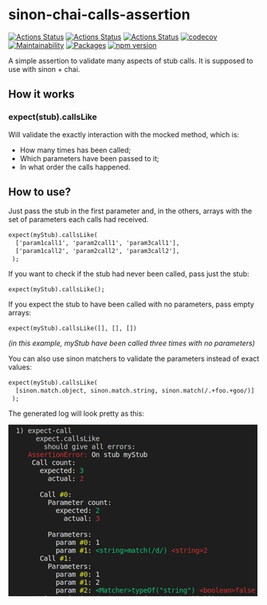 # sinon-chai-calls-assertion

[![Actions Status](https://github.com/Farenheith/sinon-chai-calls-assertion/workflows/build/badge.svg)](https://github.com/Farenheith/sinon-chai-calls-assertion/actions)
[![Actions Status](https://github.com/Farenheith/sinon-chai-calls-assertion/workflows/test/badge.svg)](https://github.com/Farenheith/sinon-chai-calls-assertion/actions)
[![Actions Status](https://github.com/Farenheith/sinon-chai-calls-assertion/workflows/lint/badge.svg)](https://github.com/Farenheith/sinon-chai-calls-assertion/actions)
[![codecov](https://codecov.io/gh/Farenheith/sinon-chai-calls-assertion/branch/master/graph/badge.svg)](https://codecov.io/gh/Farenheith/sinon-chai-calls-assertion)
[![Maintainability](https://api.codeclimate.com/v1/badges/786f2feef20063142467/maintainability)](https://codeclimate.com/github/Farenheith/sinon-chai-calls-assertion/maintainability)
[![Packages](https://david-dm.org/Farenheith/sinon-chai-calls-assertion.svg)](https://david-dm.org/Farenheith/sinon-chai-calls-assertion)
[![npm version](https://badge.fury.io/js/sinon-chai-calls-assertion.svg)](https://badge.fury.io/js/sinon-chai-calls-assertion)

A simple assertion to validate many aspects of stub calls. It is supposed to use with sinon + chai.

## How it works

### expect(stub).callsLike

Will validate the exactly interaction with the mocked method, which is:

- How many times has been called;
- Which parameters have been passed to it;
- In what order the calls happened.

## How to use?

Just pass the stub in the first parameter and, in the others, arrays with the set of parameters each calls had received.

```
expect(myStub).callsLike(
  ['param1call1', 'param2call1', 'param3call1'],
  ['param1call2', 'param2call2', 'param3call2'],
 );
```

If you want to check if the stub had never been called, pass just the stub:

```
expect(myStub).callsLike();
```

If you expect the stub to have been called with no parameters, pass empty arrays:

```
expect(myStub).callsLike([], [], [])
```

_(in this example, myStub have been called three times with no parameters)_

You can also use sinon matchers to validate the parameters instead of exact values:

```
expect(myStub).callsLike(
  [sinon.match.object, sinon.match.string, sinon.match(/.+foo.+goo/)]
 );
```

The generated log will look pretty as this:

![If if didn't show up, take a look in the resources folder!](./resources/example1.jpeg)
